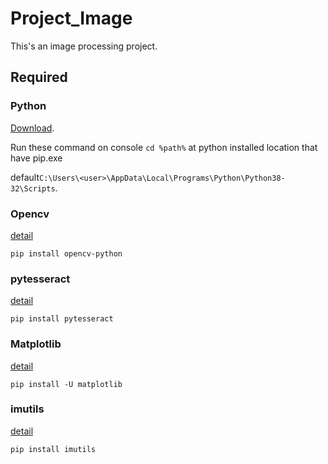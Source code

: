 # Project_Image
This's an image processing project.
## Required
### Python
[Download](https://www.python.org/downloads/).

Run these command on console `cd %path%` at python installed location that have pip.exe

default`C:\Users\<user>\AppData\Local\Programs\Python\Python38-32\Scripts`.
### Opencv
[detail](https://pypi.org/project/opencv-contrib-python/)
```
pip install opencv-python
```
### pytesseract
[detail](https://pypi.org/project/pytesseract/)
```
pip install pytesseract
```
### Matplotlib
[detail](https://matplotlib.org/3.1.1/users/installing.html)
```
pip install -U matplotlib
```
### imutils
[detail](https://pypi.org/project/imutils/)
```
pip install imutils
```
